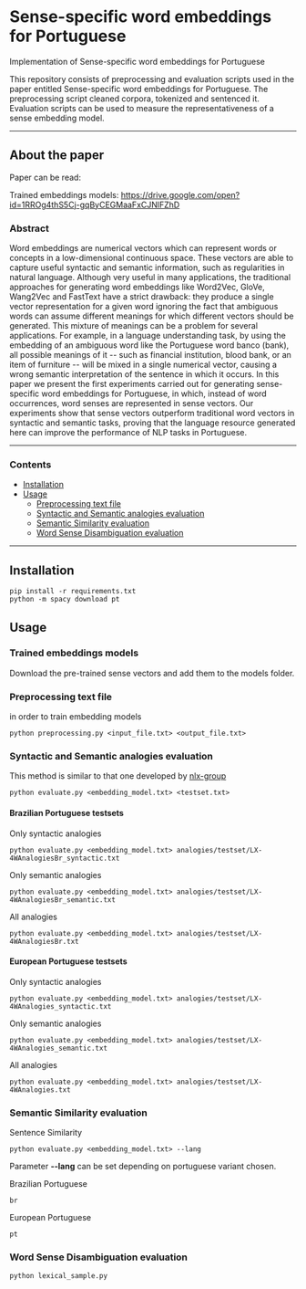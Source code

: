 # Sense-specific word embeddings for Portuguese
Implementation of Sense-specific word embeddings for Portuguese

This repository consists of preprocessing and evaluation scripts used in the paper entitled Sense-specific word embeddings for Portuguese.
The preprocessing script cleaned corpora, tokenized and sentenced it.
Evaluation scripts can be used to measure the representativeness of a sense embedding model.

---

## About the paper

Paper can be read:

Trained embeddings models:
https://drive.google.com/open?id=1RROg4thS5Cj-gqByCEGMaaFxCJNlFZhD

### Abstract

Word embeddings are numerical vectors which can represent words or concepts in a low-dimensional continuous space. These vectors are able to capture useful syntactic and semantic information, such as regularities in natural language. Although very useful in many applications, the traditional approaches for generating word embeddings like Word2Vec, GloVe, Wang2Vec and FastText have a strict drawback: they produce a single vector representation for a given word ignoring the fact that ambiguous words can assume different meanings for which different vectors should be generated. This mixture of meanings can be a problem for several applications. For example, in a language understanding task, by using the embedding of an ambiguous word like the Portuguese word banco (bank), all possible meanings of it -- such as financial institution, blood bank, or an item of furniture -- will be mixed in a single numerical vector, causing a wrong semantic interpretation of the sentence in which it occurs. In this paper we present the first experiments carried out for generating sense-specific word embeddings for Portuguese, in which, instead of word occurrences, word senses are represented in sense vectors. Our experiments show that sense vectors outperform traditional word vectors in syntactic and semantic tasks, proving that the language resource generated here can improve the performance of NLP tasks in Portuguese.

---

### Contents

* [Installation](#installation)
* [Usage](#usage)
  * [Preprocessing text file](#preprocessing-text-file)
  * [Syntactic and Semantic analogies evaluation](#syntactic-and-semantic-analogies-evaluation)
  * [Semantic Similarity evaluation](#semantic-similarity-evaluation)
  * [Word Sense Disambiguation evaluation](#word-sense-disambiguation-evaluation)

---

## Installation
```
pip install -r requirements.txt
python -m spacy download pt
```

## Usage

### Trained embeddings models

Download the pre-trained sense vectors and add them to the models folder.

### Preprocessing text file

in order to train embedding models
```
python preprocessing.py <input_file.txt> <output_file.txt>
```

### Syntactic and Semantic analogies evaluation

This method is similar to that one developed by [nlx-group](https://github.com/nlx-group/lx-dsemvectors)
```
python evaluate.py <embedding_model.txt> <testset.txt>
```
#### Brazilian Portuguese testsets

Only syntactic analogies
```
python evaluate.py <embedding_model.txt> analogies/testset/LX-4WAnalogiesBr_syntactic.txt
```
Only semantic analogies
```
python evaluate.py <embedding_model.txt> analogies/testset/LX-4WAnalogiesBr_semantic.txt
```
All analogies
```
python evaluate.py <embedding_model.txt> analogies/testset/LX-4WAnalogiesBr.txt
```
#### European Portuguese testsets

Only syntactic analogies
```
python evaluate.py <embedding_model.txt> analogies/testset/LX-4WAnalogies_syntactic.txt
```
Only semantic analogies
```
python evaluate.py <embedding_model.txt> analogies/testset/LX-4WAnalogies_semantic.txt
```
All analogies
```
python evaluate.py <embedding_model.txt> analogies/testset/LX-4WAnalogies.txt
```

### Semantic Similarity evaluation

Sentence Similarity
```
python evaluate.py <embedding_model.txt> --lang
```
Parameter **--lang** can be set depending on portuguese variant chosen.

Brazilian Portuguese
```
br
```
European Portuguese
```
pt
```

### Word Sense Disambiguation evaluation
```
python lexical_sample.py
```

